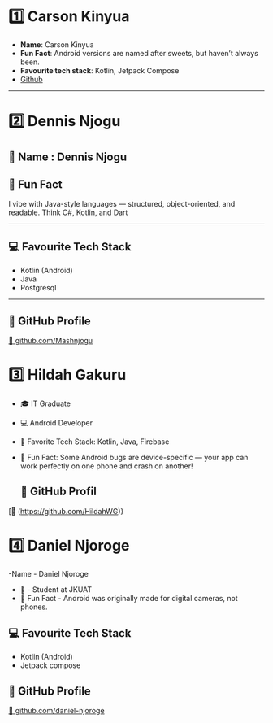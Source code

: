 # 1️⃣ Carson Kinyua
- __Name__: Carson Kinyua
- __Fun Fact__: Android versions are named after sweets, but haven’t always been.
- __Favourite tech stack__: Kotlin, Jetpack Compose
- [Github](https://github.com/carsonkinyua)
---

# 2️⃣ Dennis Njogu

## 👤 Name : Dennis Njogu

## 🧠 Fun Fact
 I vibe with Java-style languages — structured, object-oriented, and readable. Think C#, Kotlin, and Dart

---

## 💻 Favourite Tech Stack
- Kotlin (Android)
- Java
- Postgresql

---

## 🔗 GitHub Profile
[🔗 github.com/Mashnjogu](https://github.com/Mashnjogu)


# 3️⃣ **Hildah Gakuru**

- 🎓 IT Graduate  
- 💻 Android Developer  
- 🌟 Favorite Tech Stack: Kotlin, Java, Firebase  
- 🐞 Fun Fact: Some Android bugs are device-specific — your app can work perfectly on one phone and crash on another!  

  ## 🔗 GitHub Profil
[🔗 (https://github.com/HildahWG)}



# 4️⃣ **Daniel Njoroge**

-Name - Daniel Njoroge
- 🏫 - Student at JKUAT
- 🧠 Fun Fact - Android was originally made for digital cameras, not phones.
  
  
## 💻 Favourite Tech Stack
- Kotlin (Android)
- Jetpack compose


## 🔗 GitHub Profile
[🔗 github.com/daniel-njoroge](https://github.com/daniel-njoroge)

 
